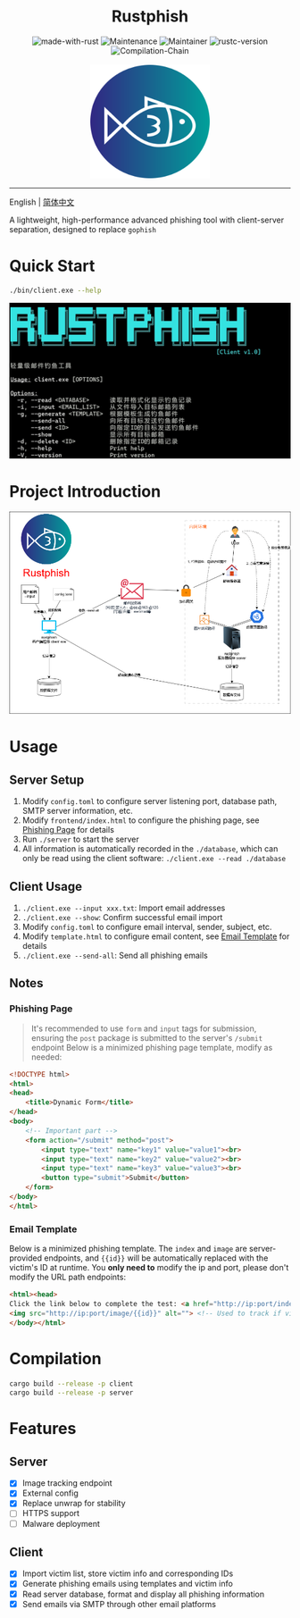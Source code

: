 <div align="center">
    <h1>Rustphish</h1>
    <img src="https://img.shields.io/badge/Made%20with-Rust-1f425f.svg" alt="made-with-rust">
    <img src="https://img.shields.io/badge/Maintained%3F-yes-green.svg" alt="Maintenance">
    <img src="https://img.shields.io/badge/Maintainer-Ky9oss-red" alt="Maintainer">
    <img src="https://img.shields.io/badge/rustc-1.84.0(nightly)-blue.svg" alt="rustc-version">
    <img src="https://img.shields.io/badge/compile-gnu-blue.svg" alt="Compilation-Chain">
    <br>
    <br>
    <img src="img/1.png" alt="" width="213.5" height="203.5">
</div>

---

English | [简体中文](./README.md)

A lightweight, high-performance advanced phishing tool with client-server separation, designed to replace `gophish`

# Quick Start
```bash
./bin/client.exe --help
```
![](img/2.png)

# Project Introduction
![](img/4.png)

# Usage
## Server Setup
1. Modify `config.toml` to configure server listening port, database path, SMTP server information, etc.
2. Modify `frontend/index.html` to configure the phishing page, see [Phishing Page](#phishing-page) for details
3. Run `./server` to start the server
4. All information is automatically recorded in the `./database`, which can only be read using the client software: `./client.exe --read ./database`

## Client Usage
1. `./client.exe --input xxx.txt`: Import email addresses
2. `./client.exe --show`: Confirm successful email import
3. Modify `config.toml` to configure email interval, sender, subject, etc.
4. Modify `template.html` to configure email content, see [Email Template](#email-template) for details
5. `./client.exe --send-all`: Send all phishing emails

## Notes
### Phishing Page
> It's recommended to use `form` and `input` tags for submission, ensuring the `post` package is submitted to the server's `/submit` endpoint
Below is a minimized phishing page template, modify as needed:
```html
<!DOCTYPE html>
<html>
<head>
    <title>Dynamic Form</title>
</head>
<body>
    <!-- Important part -->
    <form action="/submit" method="post">
        <input type="text" name="key1" value="value1"><br>
        <input type="text" name="key2" value="value2"><br>
        <input type="text" name="key3" value="value3"><br>
        <button type="submit">Submit</button>
    </form>
</body>
</html>
```

### Email Template
Below is a minimized phishing template. The `index` and `image` are server-provided endpoints, and `{{id}}` will be automatically replaced with the victim's ID at runtime.
You **only need to** modify the ip and port, please don't modify the URL path endpoints:
```html
<html><head>
Click the link below to complete the test: <a href="http://ip:port/index/{{id}}">http://ip:port/index/{{id}}</a>
<img src="http://ip:port/image/{{id}}" alt=""> <!-- Used to track if victim opens the email -->
</body></html>
```

# Compilation
```bash
cargo build --release -p client
cargo build --release -p server
```

# Features
## Server
- [x] Image tracking endpoint
- [x] External config
- [x] Replace unwrap for stability
- [ ] HTTPS support
- [ ] Malware deployment

## Client
- [x] Import victim list, store victim info and corresponding IDs
- [x] Generate phishing emails using templates and victim info
- [x] Read server database, format and display all phishing information
- [x] Send emails via SMTP through other email platforms 